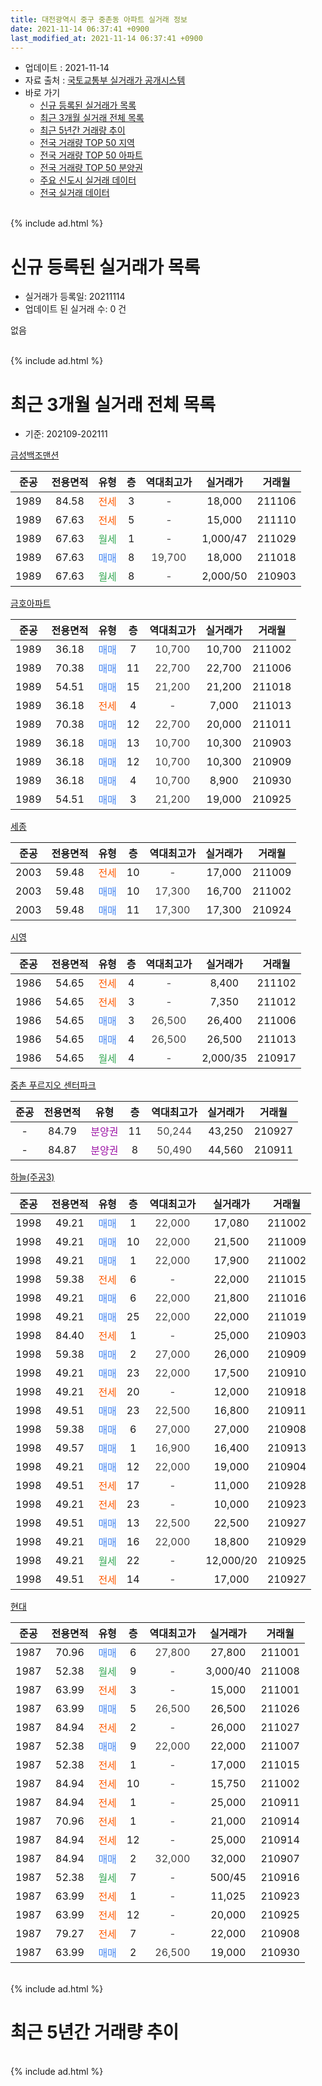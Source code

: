 ```yaml
---
title: 대전광역시 중구 중촌동 아파트 실거래 정보
date: 2021-11-14 06:37:41 +0900
last_modified_at: 2021-11-14 06:37:41 +0900
---
```


* 업데이트 : 2021-11-14
* 자료 출처 : [국토교통부 실거래가 공개시스템](http://rt.molit.go.kr)
* 바로 가기
    * [신규 등록된 실거래가 목록](#신규-등록된-실거래가-목록)
    * [최근 3개월 실거래 전체 목록](#최근-3개월-실거래-전체-목록)
    * [최근 5년간 거래량 추이](#최근-5년간-거래량-추이)
    * [전국 거래량 TOP 50 지역](https://inasie.github.io/apt-trade-info/최근-3개월-전국에서-가장-거래가-많이-발생한-지역)
    * [전국 거래량 TOP 50 아파트](https://inasie.github.io/apt-trade-info/최근-3개월-전국에서-가장-거래가-많이-발생한-아파트)
    * [전국 거래량 TOP 50 분양권](https://inasie.github.io/apt-trade-info/최근-3개월-전국에서-가장-거래가-많이-발생한-분양권)
    * [주요 신도시 실거래 데이터](https://inasie.github.io/apt-trade-info/주요-신도시)
    * [전국 실거래 데이터](https://inasie.github.io/apt-trade-info/전국)
<br>
{% include ad.html %}
<br>

# 신규 등록된 실거래가 목록
* 실거래가 등록일: 20211114
* 업데이트 된 실거래 수: 0 건

없음

<br>
{% include ad.html %}
<br>

# 최근 3개월 실거래 전체 목록
* 기준: 202109-202111


[금성백조맨션](https://search.naver.com/search.naver?query=%EB%8C%80%EC%A0%84%EA%B4%91%EC%97%AD%EC%8B%9C+%EC%A4%91%EA%B5%AC+%EC%A4%91%EC%B4%8C%EB%8F%99+%EA%B8%88%EC%84%B1%EB%B0%B1%EC%A1%B0%EB%A7%A8%EC%85%98)

|준공|전용면적|유형|층|역대최고가|실거래가|거래월|
|:---:|:---:|:---:|:---:|:---:|:---:|:---:|
|1989|84.58|<span style="color:#ff5a00">전세</span>|3|<span style="color:#444444">-</span>|18,000|211106|
|1989|67.63|<span style="color:#ff5a00">전세</span>|5|<span style="color:#444444">-</span>|15,000|211110|
|1989|67.63|<span style="color:#34a853">월세</span>|1|<span style="color:#444444">-</span>|1,000/47|211029|
|1989|67.63|<span style="color:#4285f3">매매</span>|8|<span style="color:#444444">19,700</span>|18,000|211018|
|1989|67.63|<span style="color:#34a853">월세</span>|8|<span style="color:#444444">-</span>|2,000/50|210903|

[금호아파트](https://search.naver.com/search.naver?query=%EB%8C%80%EC%A0%84%EA%B4%91%EC%97%AD%EC%8B%9C+%EC%A4%91%EA%B5%AC+%EC%A4%91%EC%B4%8C%EB%8F%99+%EA%B8%88%ED%98%B8%EC%95%84%ED%8C%8C%ED%8A%B8)

|준공|전용면적|유형|층|역대최고가|실거래가|거래월|
|:---:|:---:|:---:|:---:|:---:|:---:|:---:|
|1989|36.18|<span style="color:#4285f3">매매</span>|7|<span style="color:#444444">10,700</span>|10,700|211002|
|1989|70.38|<span style="color:#4285f3">매매</span>|11|<span style="color:#444444">22,700</span>|22,700|211006|
|1989|54.51|<span style="color:#4285f3">매매</span>|15|<span style="color:#444444">21,200</span>|21,200|211018|
|1989|36.18|<span style="color:#ff5a00">전세</span>|4|<span style="color:#444444">-</span>|7,000|211013|
|1989|70.38|<span style="color:#4285f3">매매</span>|12|<span style="color:#444444">22,700</span>|20,000|211011|
|1989|36.18|<span style="color:#4285f3">매매</span>|13|<span style="color:#444444">10,700</span>|10,300|210903|
|1989|36.18|<span style="color:#4285f3">매매</span>|12|<span style="color:#444444">10,700</span>|10,300|210909|
|1989|36.18|<span style="color:#4285f3">매매</span>|4|<span style="color:#444444">10,700</span>|8,900|210930|
|1989|54.51|<span style="color:#4285f3">매매</span>|3|<span style="color:#444444">21,200</span>|19,000|210925|

[세종](https://search.naver.com/search.naver?query=%EB%8C%80%EC%A0%84%EA%B4%91%EC%97%AD%EC%8B%9C+%EC%A4%91%EA%B5%AC+%EC%A4%91%EC%B4%8C%EB%8F%99+%EC%84%B8%EC%A2%85)

|준공|전용면적|유형|층|역대최고가|실거래가|거래월|
|:---:|:---:|:---:|:---:|:---:|:---:|:---:|
|2003|59.48|<span style="color:#ff5a00">전세</span>|10|<span style="color:#444444">-</span>|17,000|211009|
|2003|59.48|<span style="color:#4285f3">매매</span>|10|<span style="color:#444444">17,300</span>|16,700|211002|
|2003|59.48|<span style="color:#4285f3">매매</span>|11|<span style="color:#444444">17,300</span>|17,300|210924|

[시영](https://search.naver.com/search.naver?query=%EB%8C%80%EC%A0%84%EA%B4%91%EC%97%AD%EC%8B%9C+%EC%A4%91%EA%B5%AC+%EC%A4%91%EC%B4%8C%EB%8F%99+%EC%8B%9C%EC%98%81)

|준공|전용면적|유형|층|역대최고가|실거래가|거래월|
|:---:|:---:|:---:|:---:|:---:|:---:|:---:|
|1986|54.65|<span style="color:#ff5a00">전세</span>|4|<span style="color:#444444">-</span>|8,400|211102|
|1986|54.65|<span style="color:#ff5a00">전세</span>|3|<span style="color:#444444">-</span>|7,350|211012|
|1986|54.65|<span style="color:#4285f3">매매</span>|3|<span style="color:#444444">26,500</span>|26,400|211006|
|1986|54.65|<span style="color:#4285f3">매매</span>|4|<span style="color:#444444">26,500</span>|26,500|211013|
|1986|54.65|<span style="color:#34a853">월세</span>|4|<span style="color:#444444">-</span>|2,000/35|210917|

[중촌 푸르지오 센터파크](https://search.naver.com/search.naver?query=%EB%8C%80%EC%A0%84%EA%B4%91%EC%97%AD%EC%8B%9C+%EC%A4%91%EA%B5%AC+%EC%A4%91%EC%B4%8C%EB%8F%99+%EC%A4%91%EC%B4%8C+%ED%91%B8%EB%A5%B4%EC%A7%80%EC%98%A4+%EC%84%BC%ED%84%B0%ED%8C%8C%ED%81%AC)

|준공|전용면적|유형|층|역대최고가|실거래가|거래월|
|:---:|:---:|:---:|:---:|:---:|:---:|:---:|
|-|84.79|<span style="color:#9C11A5">분양권</span>|11|<span style="color:#444444">50,244</span>|43,250|210927|
|-|84.87|<span style="color:#9C11A5">분양권</span>|8|<span style="color:#444444">50,490</span>|44,560|210911|

[하늘(주공3)](https://search.naver.com/search.naver?query=%EB%8C%80%EC%A0%84%EA%B4%91%EC%97%AD%EC%8B%9C+%EC%A4%91%EA%B5%AC+%EC%A4%91%EC%B4%8C%EB%8F%99+%ED%95%98%EB%8A%98%28%EC%A3%BC%EA%B3%B53%29)

|준공|전용면적|유형|층|역대최고가|실거래가|거래월|
|:---:|:---:|:---:|:---:|:---:|:---:|:---:|
|1998|49.21|<span style="color:#4285f3">매매</span>|1|<span style="color:#444444">22,000</span>|17,080|211002|
|1998|49.21|<span style="color:#4285f3">매매</span>|10|<span style="color:#444444">22,000</span>|21,500|211009|
|1998|49.21|<span style="color:#4285f3">매매</span>|1|<span style="color:#444444">22,000</span>|17,900|211002|
|1998|59.38|<span style="color:#ff5a00">전세</span>|6|<span style="color:#444444">-</span>|22,000|211015|
|1998|49.21|<span style="color:#4285f3">매매</span>|6|<span style="color:#444444">22,000</span>|21,800|211016|
|1998|49.21|<span style="color:#4285f3">매매</span>|25|<span style="color:#444444">22,000</span>|22,000|211019|
|1998|84.40|<span style="color:#ff5a00">전세</span>|1|<span style="color:#444444">-</span>|25,000|210903|
|1998|59.38|<span style="color:#4285f3">매매</span>|2|<span style="color:#444444">27,000</span>|26,000|210909|
|1998|49.21|<span style="color:#4285f3">매매</span>|23|<span style="color:#444444">22,000</span>|17,500|210910|
|1998|49.21|<span style="color:#ff5a00">전세</span>|20|<span style="color:#444444">-</span>|12,000|210918|
|1998|49.51|<span style="color:#4285f3">매매</span>|23|<span style="color:#444444">22,500</span>|16,800|210911|
|1998|59.38|<span style="color:#4285f3">매매</span>|6|<span style="color:#444444">27,000</span>|27,000|210908|
|1998|49.57|<span style="color:#4285f3">매매</span>|1|<span style="color:#444444">16,900</span>|16,400|210913|
|1998|49.21|<span style="color:#4285f3">매매</span>|12|<span style="color:#444444">22,000</span>|19,000|210904|
|1998|49.51|<span style="color:#ff5a00">전세</span>|17|<span style="color:#444444">-</span>|11,000|210928|
|1998|49.21|<span style="color:#ff5a00">전세</span>|23|<span style="color:#444444">-</span>|10,000|210923|
|1998|49.51|<span style="color:#4285f3">매매</span>|13|<span style="color:#444444">22,500</span>|22,500|210927|
|1998|49.21|<span style="color:#4285f3">매매</span>|16|<span style="color:#444444">22,000</span>|18,800|210929|
|1998|49.21|<span style="color:#34a853">월세</span>|22|<span style="color:#444444">-</span>|12,000/20|210925|
|1998|49.51|<span style="color:#ff5a00">전세</span>|14|<span style="color:#444444">-</span>|17,000|210927|


<script async src="//pagead2.googlesyndication.com/pagead/js/adsbygoogle.js"></script>
<!-- 기본 -->
<ins class="adsbygoogle"
     style="display:block"
     data-ad-client="ca-pub-2446590836940007"
     data-ad-slot="1659523306"
     data-ad-format="auto"
     data-full-width-responsive="true"></ins>
<script>
(adsbygoogle = window.adsbygoogle || []).push({});
</script>


[현대](https://search.naver.com/search.naver?query=%EB%8C%80%EC%A0%84%EA%B4%91%EC%97%AD%EC%8B%9C+%EC%A4%91%EA%B5%AC+%EC%A4%91%EC%B4%8C%EB%8F%99+%ED%98%84%EB%8C%80)

|준공|전용면적|유형|층|역대최고가|실거래가|거래월|
|:---:|:---:|:---:|:---:|:---:|:---:|:---:|
|1987|70.96|<span style="color:#4285f3">매매</span>|6|<span style="color:#444444">27,800</span>|27,800|211001|
|1987|52.38|<span style="color:#34a853">월세</span>|9|<span style="color:#444444">-</span>|3,000/40|211008|
|1987|63.99|<span style="color:#ff5a00">전세</span>|3|<span style="color:#444444">-</span>|15,000|211001|
|1987|63.99|<span style="color:#4285f3">매매</span>|5|<span style="color:#444444">26,500</span>|26,500|211026|
|1987|84.94|<span style="color:#ff5a00">전세</span>|2|<span style="color:#444444">-</span>|26,000|211027|
|1987|52.38|<span style="color:#4285f3">매매</span>|9|<span style="color:#444444">22,000</span>|22,000|211007|
|1987|52.38|<span style="color:#ff5a00">전세</span>|1|<span style="color:#444444">-</span>|17,000|211015|
|1987|84.94|<span style="color:#ff5a00">전세</span>|10|<span style="color:#444444">-</span>|15,750|211002|
|1987|84.94|<span style="color:#ff5a00">전세</span>|1|<span style="color:#444444">-</span>|25,000|210911|
|1987|70.96|<span style="color:#ff5a00">전세</span>|1|<span style="color:#444444">-</span>|21,000|210914|
|1987|84.94|<span style="color:#ff5a00">전세</span>|12|<span style="color:#444444">-</span>|25,000|210914|
|1987|84.94|<span style="color:#4285f3">매매</span>|2|<span style="color:#444444">32,000</span>|32,000|210907|
|1987|52.38|<span style="color:#34a853">월세</span>|7|<span style="color:#444444">-</span>|500/45|210916|
|1987|63.99|<span style="color:#ff5a00">전세</span>|1|<span style="color:#444444">-</span>|11,025|210923|
|1987|63.99|<span style="color:#ff5a00">전세</span>|12|<span style="color:#444444">-</span>|20,000|210925|
|1987|79.27|<span style="color:#ff5a00">전세</span>|7|<span style="color:#444444">-</span>|22,000|210908|
|1987|63.99|<span style="color:#4285f3">매매</span>|2|<span style="color:#444444">26,500</span>|19,000|210930|


<br>
{% include ad.html %}
<br>

# 최근 5년간 거래량 추이


<div style="width:100%;">
    <canvas id="deal_progress" height="200"></canvas>
</div>

<script>
new Chart(document.getElementById("deal_progress"), {
    type: 'line',
    data: {
        labels: ['201611','201612','201701','201702','201703','201704','201705','201706','201707','201708','201709','201710','201711','201712','201801','201802','201803','201804','201805','201806','201807','201808','201809','201810','201811','201812','201901','201902','201903','201904','201905','201906','201907','201908','201909','201910','201911','201912','202001','202002','202003','202004','202005','202006','202007','202008','202009','202010','202011','202012','202101','202102','202103','202104','202105','202106','202107','202108','202109','202110','202111'],
        datasets: [{
            label: '매매',
            pointRadius: 1,
            data: [29, 18, 10, 22, 53, 34, 20, 31, 30, 43, 29, 30, 40, 26, 25, 20, 28, 17, 20, 11, 16, 21, 24, 34, 16, 9, 13, 13, 19, 25, 21, 25, 20, 31, 37, 52, 55, 167, 124, 54, 42, 31, 30, 75, 24, 19, 5, 26, 30, 53, 32, 22, 34, 68, 65, 34, 13, 10, 17, 16, 0],
            borderColor: "rgba(255, 201, 14, 1)",
            backgroundColor: "rgba(255, 201, 14, 0.5)",
            fill: false,
            lineTension: 0
        },{
            label: '전월세',
            pointRadius: 1,
            data: [14, 14, 12, 14, 11, 11, 13, 16, 13, 17, 11, 10, 13, 15, 19, 12, 21, 14, 16, 5, 9, 10, 11, 11, 12, 15, 17, 6, 13, 10, 8, 9, 11, 12, 18, 25, 13, 17, 12, 20, 19, 19, 10, 16, 17, 15, 9, 14, 14, 8, 15, 13, 20, 17, 18, 19, 11, 12, 15, 10, 3],
            borderColor: "rgba(0, 141, 185, 1)",
            backgroundColor: "rgba(0, 141, 185, 0.5)",
            fill: false,
            lineTension: 0
        }
        ]
    },
    options: {
        responsive: true,
        title: {
            display: false
        },
        tooltips: {
            mode: 'index',
            intersect: false
        },
        hover: {
            mode: 'nearest',
            intersect: true
        },
        scales: {
            xAxes: [{
                display: true,
                scaleLabel: {
                    display: true,
                    labelString: '년/월'
                }
            }],
            yAxes: [{
                display: true,
                ticks: {
                    suggestedMin: 0,
                },
                scaleLabel: {
                    display: true,
                    labelString: '실거래 수'
                }
            }]
        }
    }
});

</script>


<br>
{% include ad.html %}
<br>

